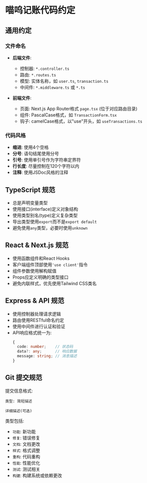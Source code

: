 # 喵呜记账代码约定

## 通用约定

### 文件命名
- **后端文件**:
  - 控制器: `*.controller.ts`
  - 路由: `*.routes.ts`
  - 模型: 实体名称，如 `user.ts`, `transaction.ts`
  - 中间件: `*.middleware.ts` 或 `*.ts`
  
- **前端文件**:
  - 页面: Next.js App Router格式 `page.tsx` (位于对应路由目录)
  - 组件: PascalCase格式，如 `TransactionForm.tsx`
  - 钩子: camelCase格式，以"use"开头，如 `useTransactions.ts`

### 代码风格

- **缩进**: 使用4个空格
- **分号**: 语句结尾使用分号
- **引号**: 使用单引号作为字符串定界符
- **行长度**: 尽量控制在120个字符以内
- **注释**: 使用JSDoc风格的注释

## TypeScript 规范

- 总是声明变量类型
- 使用接口(interface)定义对象结构
- 使用类型别名(type)定义复杂类型
- 导出类型使用`export`而不是`export default`
- 避免使用`any`类型，必要时使用`unknown`

## React & Next.js 规范

- 使用函数组件和React Hooks
- 客户端组件顶部使用`'use client'`指令
- 组件参数使用解构赋值
- Props应定义明确的类型接口
- 避免内联样式，优先使用Tailwind CSS类名

## Express & API 规范

- 使用控制器处理请求逻辑
- 路由使用RESTful命名约定
- 使用中间件进行认证和验证
- API响应格式统一为:
  ```ts
  {
    code: number;    // 状态码
    data?: any;      // 响应数据
    message: string; // 消息描述
  }
  ```

## Git 提交规范

提交信息格式:
```
类型: 简短描述

详细描述(可选)
```

类型包括:
- `功能`: 新功能
- `修复`: 错误修复
- `文档`: 文档更改
- `样式`: 格式调整
- `重构`: 代码重构
- `性能`: 性能优化
- `测试`: 测试相关
- `构建`: 构建系统或依赖更改